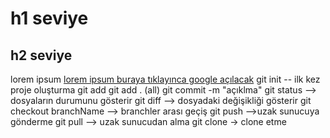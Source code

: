 # h1 seviye
## h2 seviye
lorem ipsum
[lorem ipsum buraya tıklayınca google açılacak](http:/google.com)
git init -- ilk kez proje oluşturma
git add <file>
git add . (all)
git commit -m "açıklma"
git status       --> dosyaların durumunu gösterir
git diff        --> dosyadaki değişikliği gösterir
git checkout branchName  --> branchler arası geçiş
git push  -->uzak sunucuya gönderme
git pull   --> uzak sunucudan alma
git clone   -> clone etme
